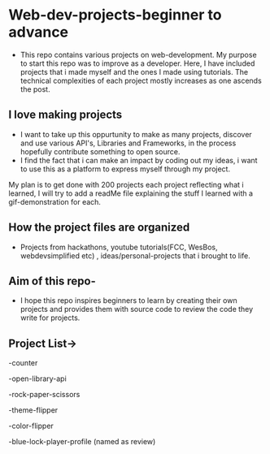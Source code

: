 # Web-dev-projects-beginner to advance
- This repo contains various projects on web-development. My purpose to start this repo was to improve as a developer. Here, I have included projects that i made myself and the ones I made using tutorials. The technical complexities of each project mostly increases as one ascends the post.


## I love making projects
- I want to take up this oppurtunity to make as many projects, discover and use various API's, Libraries and Frameworks, in the process hopefully contribute something to open source. 
- I find the fact that i can make an impact by coding out my ideas, i want to use this as a platform to express myself through my project.

My plan is to get done with 200 projects each project reflecting what i learned, I will try to add a readMe file explaining the stuff I learned with a gif-demonstration for each.

## How the project files are organized
- Projects from hackathons, youtube tutorials(FCC, WesBos, webdevsimplified etc) , ideas/personal-projects that i brought to life.

## Aim of this repo-
- I hope this repo inspires beginners to learn by creating their own projects and provides them with source code to review the code they write for projects.
## Project List->

-counter

-open-library-api

-rock-paper-scissors

-theme-flipper

-color-flipper

-blue-lock-player-profile (named as review)

